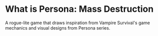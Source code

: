 # What is Persona: Mass Destruction
A rogue-lite game  that draws inspiration from Vampire Survival's game mechanics and visual designs from Persona series.
